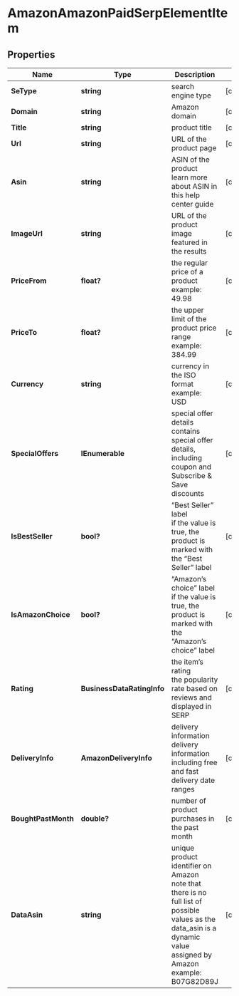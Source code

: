 # AmazonAmazonPaidSerpElementItem


## Properties

| Name | Type | Description | Notes |
|------------ | ------------- | ------------- | -------------|
**SeType** | **string** | search engine type |[optional]|
**Domain** | **string** | Amazon domain |[optional]|
**Title** | **string** | product title |[optional]|
**Url** | **string** | URL of the product page |[optional]|
**Asin** | **string** | ASIN of the product<br>learn more about ASIN in this help center guide |[optional]|
**ImageUrl** | **string** | URL of the product image featured in the results |[optional]|
**PriceFrom** | **float?** | the regular price of a product<br>example:<br>49.98 |[optional]|
**PriceTo** | **float?** | the upper limit of the product price range<br>example:<br>384.99 |[optional]|
**Currency** | **string** | currency in the ISO format<br>example:<br>USD |[optional]|
**SpecialOffers** | **IEnumerable<string>** | special offer details<br>contains special offer details, including coupon and Subscribe & Save discounts |[optional]|
**IsBestSeller** | **bool?** | “Best Seller” label<br>if the value is true, the product is marked with the “Best Seller” label |[optional]|
**IsAmazonChoice** | **bool?** | “Amazon’s choice” label<br>if the value is true, the product is marked with the “Amazon’s choice” label |[optional]|
**Rating** | **BusinessDataRatingInfo** | the item’s rating <br>the popularity rate based on reviews and displayed in SERP |[optional]|
**DeliveryInfo** | **AmazonDeliveryInfo** | delivery information<br>delivery information including free and fast delivery date ranges |[optional]|
**BoughtPastMonth** | **double?** | number of product purchases in the past month |[optional]|
**DataAsin** | **string** | unique product identifier on Amazon<br>note that there is no full list of possible values as the data_asin is a dynamic value assigned by Amazon<br>example:<br>B07G82D89J |[optional]|